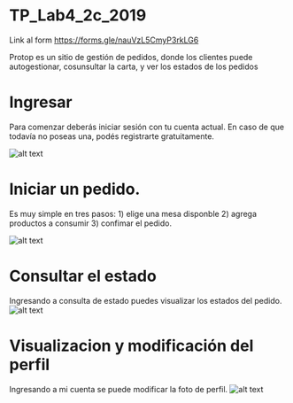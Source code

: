 # TP_Lab4_2c_2019

   Link al form https://forms.gle/nauVzL5CmyP3rkLG6
   
   
  Protop es un sitio de gestión de pedidos, donde los clientes puede autogestionar, cosunsultar la carta, y ver los estados de los pedidos
  
 # Ingresar
Para comenzar deberás iniciar sesión con tu cuenta actual. En caso de que todavía no poseas una, podés registrarte gratuitamente.
  
  ![alt text](https://firebasestorage.googleapis.com/v0/b/prontopcomanda.appspot.com/o/login.png?alt=media&token=6d2f0670-915f-40be-99fb-d4f228001a11)
  
  # Iniciar un pedido.
  Es muy simple en tres pasos: 1) elige una mesa disponble 2) agrega productos a consumir 3) confimar el pedido.
  
  ![alt text]( https://firebasestorage.googleapis.com/v0/b/prontopcomanda.appspot.com/o/iniciar.png?alt=media&token=1ee7eb23-e4c3-4517-bf24-2ff1999f2251)
  
# Consultar el estado

Ingresando a consulta de estado puedes visualizar los estados del pedido.
 ![alt text](https://firebasestorage.googleapis.com/v0/b/prontopcomanda.appspot.com/o/estado_i.png?alt=media&token=db734d44-693b-403a-9b74-166e642755f0)

# Visualizacion y modificación del perfil

Ingresando a mi cuenta se puede modificar la foto de  perfil.
 ![alt text](https://firebasestorage.googleapis.com/v0/b/prontopcomanda.appspot.com/o/perfil.png?alt=media&token=4947eed5-3bcd-4d49-a1af-036d951ccbaa)
   

